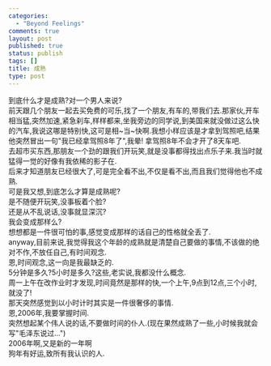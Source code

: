 ```yaml
--- 
categories: 
  - "Beyond Feelings"
comments: true
layout: post
published: true
status: publish
tags: []
title: 成熟
type: post
---
```

<div id="msgcns!5F971C000415D85F!235" class="bvMsg">
<div>到底什么才是成熟?对一个男人来说?</div>
<div>前天跟几个朋友一起去买免费的可乐,找了一个朋友,有车的,带我们去.那家伙,开车相当猛,突然加速,紧急刹车,样样都来,坐我旁边的同学说,到美国来就没做过这么快的汽车,我说这哪是特别快,这可是相~当~快啊.我想小样应该是才拿到驾照吧,结果他突然冒出一句"我已经拿驾照8年了",我晕! 拿驾照8年不会才开了8天车吧.</div>
<div>去超市买东西,那朋友一个劲的跟我们开玩笑,就是没事都得找出点乐子来.我当时就猛得一觉的好像有我依稀的影子在.</div>
<div>后来才知道朋友已经很大了,可是完全看不出,不仅是看不出,而且我们觉得他也不成熟.</div>
<div>可是我又想,到底怎么才算是成熟呢?</div>
<div>是不随便开玩笑,没事板着个脸?</div>
<div>还是从不乱说话,没事就显深沉?</div>
<div>我会变成那样么?</div>
<div>想想都是一件很可怕的事,感觉变成那样的话自己的性格就全丢了.</div>
<div>anyway,目前来说,我觉得我这个年龄的成熟就是清楚自己要做的事情,不该做的绝对不作,不放任自己,有时间观念.</div>
<div>恩,时间观念,这一向是我最缺乏的.</div>
<div>5分钟是多久?5小时是多久?这些,老实说,我都没什么概念.</div>
<div>周一上午在改作业时才发现,时间竟然是那样的快,一个上午,9点到12点,三个小时,就没了!</div>
<div>那天突然感觉到以小时计时其实是一件很奢侈的事情.</div>
<div>恩,2006年,我要掌握时间.</div>
<div>突然想起某个伟人说的话,不要做时间的仆人.(现在果然成熟了一些,小时候我就会写"毛泽东说过...")</div>
<div>2006年啊,又是新的一年啊</div>
<div>狗年有好运,致所有我认识的人.</div>
</div>
